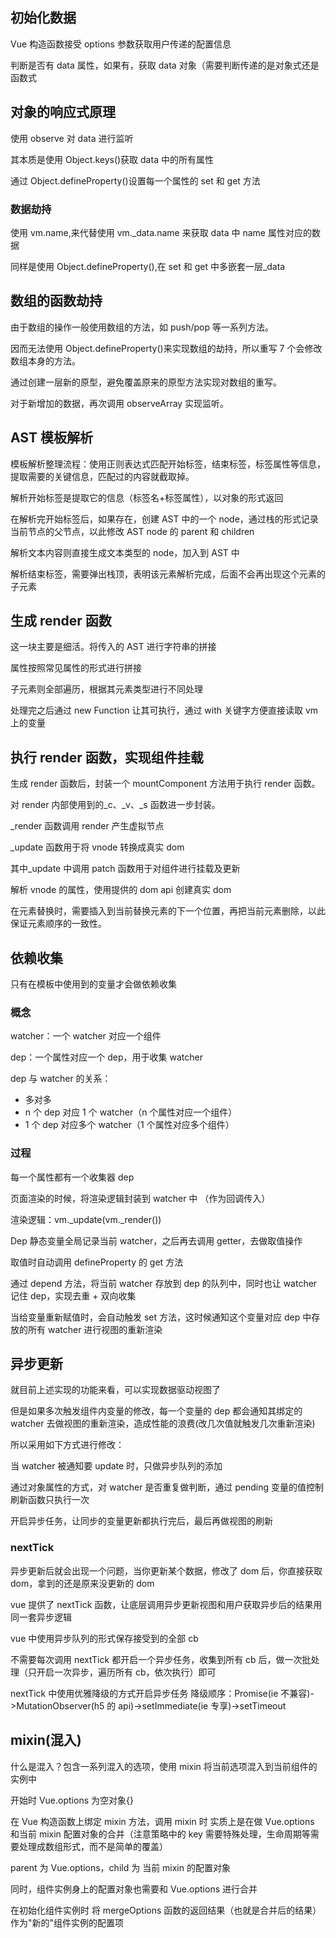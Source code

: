## 初始化数据

Vue 构造函数接受 options 参数获取用户传递的配置信息

判断是否有 data 属性，如果有，获取 data 对象（需要判断传递的是对象式还是函数式

## 对象的响应式原理

使用 observe 对 data 进行监听

其本质是使用 Object.keys()获取 data 中的所有属性

通过 Object.defineProperty()设置每一个属性的 set 和 get 方法

### 数据劫持

使用 vm.name,来代替使用 vm.\_data.name 来获取 data 中 name 属性对应的数据

同样是使用 Object.defineProperty(),在 set 和 get 中多嵌套一层\_data

## 数组的函数劫持

由于数组的操作一般使用数组的方法，如 push/pop 等一系列方法。

因而无法使用 Object.defineProperty()来实现数组的劫持，所以重写 7 个会修改数组本身的方法。

通过创建一层新的原型，避免覆盖原来的原型方法实现对数组的重写。

对于新增加的数据，再次调用 observeArray 实现监听。

## AST 模板解析

模板解析整理流程：使用正则表达式匹配开始标签，结束标签，标签属性等信息，提取需要的关键信息，匹配过的内容就截取掉。

解析开始标签是提取它的信息（标签名+标签属性），以对象的形式返回

在解析完开始标签后，如果存在，创建 AST 中的一个 node，通过栈的形式记录当前节点的父节点，以此修改 AST node 的 parent 和 children

解析文本内容则直接生成文本类型的 node，加入到 AST 中

解析结束标签，需要弹出栈顶，表明该元素解析完成，后面不会再出现这个元素的子元素

## 生成 render 函数

这一块主要是细活。将传入的 AST 进行字符串的拼接

属性按照常见属性的形式进行拼接

子元素则全部遍历，根据其元素类型进行不同处理

处理完之后通过 new Function 让其可执行，通过 with 关键字方便直接读取 vm 上的变量

## 执行 render 函数，实现组件挂载

生成 render 函数后，封装一个 mountComponent 方法用于执行 render 函数。

对 render 内部使用到的\_c、\_v、\_s 函数进一步封装。

\_render 函数调用 render 产生虚拟节点

\_update 函数用于将 vnode 转换成真实 dom

其中\_update 中调用 patch 函数用于对组件进行挂载及更新

解析 vnode 的属性，使用提供的 dom api 创建真实 dom

在元素替换时，需要插入到当前替换元素的下一个位置，再把当前元素删除，以此保证元素顺序的一致性。

## 依赖收集

只有在模板中使用到的变量才会做依赖收集

### 概念

watcher：一个 watcher 对应一个组件

dep：一个属性对应一个 dep，用于收集 watcher

dep 与 watcher 的关系：

- 多对多
- n 个 dep 对应 1 个 watcher（n 个属性对应一个组件）
- 1 个 dep 对应多个 watcher（1 个属性对应多个组件）

### 过程

每一个属性都有一个收集器 dep

页面渲染的时候，将渲染逻辑封装到 watcher 中 （作为回调传入）

渲染逻辑：vm.\_update(vm.\_render())

Dep 静态变量全局记录当前 watcher，之后再去调用 getter，去做取值操作

取值时自动调用 defineProperty 的 get 方法

通过 depend 方法，将当前 watcher 存放到 dep 的队列中，同时也让 watcher 记住 dep，实现去重 + 双向收集

当给变量重新赋值时，会自动触发 set 方法，这时候通知这个变量对应 dep 中存放的所有 watcher 进行视图的重新渲染

## 异步更新

就目前上述实现的功能来看，可以实现数据驱动视图了

但是如果多次触发组件内变量的修改，每一个变量的 dep 都会通知其绑定的 watcher 去做视图的重新渲染，造成性能的浪费(改几次值就触发几次重新渲染)

所以采用如下方式进行修改：

当 watcher 被通知要 update 时，只做异步队列的添加

通过对象属性的方式，对 watcher 是否重复做判断，通过 pending 变量的值控制刷新函数只执行一次

开启异步任务，让同步的变量更新都执行完后，最后再做视图的刷新

### nextTick

异步更新后就会出现一个问题，当你更新某个数据，修改了 dom 后，你直接获取 dom，拿到的还是原来没更新的 dom

vue 提供了 nextTick 函数，让底层调用异步更新视图和用户获取异步后的结果用同一套异步逻辑

vue 中使用异步队列的形式保存接受到的全部 cb

不需要每次调用 nextTick 都开启一个异步任务，收集到所有 cb 后，做一次批处理（只开启一次异步，遍历所有 cb，依次执行）即可

nextTick 中使用优雅降级的方式开启异步任务
降级顺序：Promise(ie 不兼容)->MutationObserver(h5 的 api)->setImmediate(ie 专享)->setTimeout

## mixin(混入)

什么是混入？包含一系列混入的选项，使用 mixin 将当前选项混入到当前组件的实例中

开始时 Vue.options 为空对象{}

在 Vue 构造函数上绑定 mixin 方法，调用 mixin 时 实质上是在做 Vue.options 和当前 mixin 配置对象的合并（注意策略中的 key 需要特殊处理，生命周期等需要处理成数组形式，而不是简单的覆盖）

parent 为 Vue.options，child 为 当前 mixin 的配置对象

同时，组件实例身上的配置对象也需要和 Vue.options 进行合并

在初始化组件实例时 将 mergeOptions 函数的返回结果（也就是合并后的结果）作为"新的"组件实例的配置项
